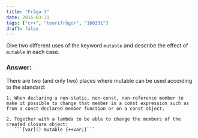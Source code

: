 ```yaml
---
title: "Fråga 3"
date: 2016-03-31
tags: ["c++", "teorifrågor", "160331"]
draft: false
---
```

Give two different uses of the keyword ``mutable`` and describe the effect of ``mutable`` in each case.
<!--more-->
### Answer:
There are two (and only two) places where mutable can be used according to the standard:

    1. When declaring a non-static, non-const, non-reference member to make it possible to change that member in a const expression such as from a const-declared member function or on a const object.

    2. Together with a lambda to be able to change the members of the created closure object: 
       ```[var]() mutable {++var;}```